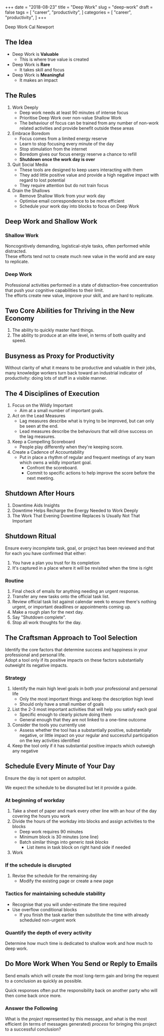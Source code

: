 +++
date = "2018-08-23"
title = "Deep Work"
slug = "deep-work"
draft = false
tags = [
    "career",
    "productivity",
]
categories = [
    "career",
    "productivity",
]
+++

Deep Work
Cal Newport

## The Idea

* Deep Work is **Valuable**
    * This is where true value is created
* Deep Work is **Rare**
    * It takes skill and focus
* Deep Work is **Meaningful**
    * It makes an impact

## The Rules

1. Work Deeply
    * Deep work needs at least 90 minutes of intense focus
    * Prioritise Deep Work over non-value Shallow Work
    * The behaviour of focus can be trained from any number of non-work related activities and provide benefit outside these areas
2. Embrace Boredom
    * Focus comes from a limited energy reserve
    * Learn to stop focusing every minute of the day
    * Stop stimulation from the internet
    * Boredom gives our focus energy reserve a chance to refill
    * **Shutdown once the work day is over**
3. Quit Social Media
    * These tools are designed to keep users interacting with them
    * They add little positive value and provide a high negative impact with regard to lost potential
    * They require attention but do not train focus
4. Drain the Shallows
    * Remove Shallow Work from your work day
    * Optimise email correspondence to be more efficient
    * Schedule your work day into blocks to focus on Deep Work

## Deep Work and Shallow Work

### Shallow Work

Noncognitively demanding, logistical-style tasks, often performed while distracted.  
These efforts tend not to create much new value in the world and are easy to replicate.

### Deep Work

Professional activities performed in a state of distraction-free concentration that push your cognitive capabilities to their limit.  
The efforts create new value, improve your skill, and are hard to replicate.

## Two Core Abilities for Thriving in the New Economy

1. The ability to quickly master hard things.
2. The ability to produce at an elite level, in terms of both quality and speed.

## Busyness as Proxy for Productivity

Without clarity of what it means to be productive and valuable in their jobs, many knowledge workers turn back toward an industrial indicator of productivity: doing lots of stuff in a visible manner.

## The 4 Disciplines of Execution

1. Focus on the Wildly Important
    * Aim at a small number of important goals.
2. Act on the Lead Measures
    * Lag measures describe what is trying to be improved, but can only be seen at the end.
    * Lead measures describe the behaviours that will drive success on the lag measures.
3. Keep a Compelling Scoreboard
    * People play differently when they're keeping score.
4. Create a Cadence of Accountability
    * Put in place a rhythm of regular and frequent meetings of any team which owns a wildly important goal.
        * Confront the scoreboard.
        * Commit to specific actions to help improve the score before the next meeting.

## Shutdown After Hours

1. Downtime Aids Insights
2. Downtime Helps Recharge the Energy Needed to Work Deeply
3. The Work That Evening Downtime Replaces Is Usually Not That Important

## Shutdown Ritual

Ensure every incomplete task, goal, or project has been reviewed and that for each you have confirmed that either:

1. You have a plan you trust for its completion
2. It's captured in a place where it will be revisited when the time is right

### Routine

1. Final check of emails for anything needing an urgent response.
2. Transfer any new tasks onto the official task list.
3. Review official task list against calendar week to ensure there's nothing urgent, or important deadlines or appointments coming up.
4. Make a rough plan for the next day.
5. Say "Shutdown complete".
6. Stop all work thoughts for the day.

## The Craftsman Approach to Tool Selection

Identify the core factors that determine success and happiness in your professional and personal life.  
Adopt a tool only if its positive impacts on these factors substantially outweight its negative impacts.

### Strategy

1. Identify the main high level goals in both your professional and personal life
    * Only the most important things and keep the description high level
    * Should only have a small number of goals
2. List the 2-3 most important activities that will help you satisfy each goal
    * Specific enough to clearly picture doing them
    * General enough that they are not linked to a one-time outcome
3. Consider the tools you currently use
    * Assess whether the tool has a substantially positive, substantially negative, or little impact on your regular and successful participation on the key activities identified
4. Keep the tool only if it has substantial positive impacts which outweigh any negative

## Schedule Every Minute of Your Day

Ensure the day is not spent on autopilot.

We expect the schedule to be disrupted but let it provide a guide.

### At beginning of workday

1. Take a sheet of paper and mark every other line with an hour of the day covering the hours you work
2. Divide the hours of the workday into blocks and assign activities to the blocks
    * Deep work requires 90 minutes
    * Minimum block is 30 minutes (one line)
    * Batch similar things into generic *task blocks*
        * List items in task block on right hand side if needed
3. Work

### If the schedule is disrupted

1. Revise the schedule for the remaining day
    * Modify the existing page or create a new page

### Tactics for maintaining schedule stability

* Recognise that you will under-estimate the time required
* Use overflow conditional blocks
    * If you finish the task earlier then substitute the time with already scheduled non-urgent work

### Quantify the depth of every activity

Determine how much time is dedicated to shallow work and how much to deep work.

## Do More Work When You Send or Reply to Emails

Send emails which will create the most long-term gain and bring the request to a conclusion as quickly as possible.

Quick responses often put the responsibility back on another party who will then come back once more.

### Answer the Following

What is the *project* represented by this message, and what is the most efficient (in terms of messages generated) *process* for bringing this project to a successful conclusion?
